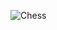 ![Chess](https://github.com/marcosmacedodev/chess-system-java/assets/37805893/c432cc86-90a9-4f1c-a43d-90eab2046a75)
